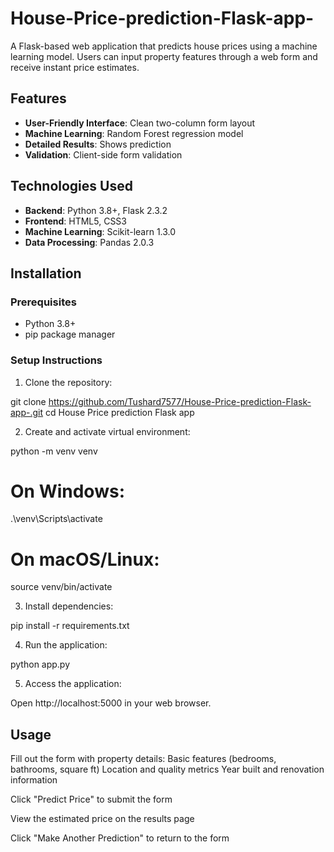 # House-Price-prediction-Flask-app-

A Flask-based web application that predicts house prices using a machine learning model. Users can input property features through a web form and receive instant price estimates.

## Features

- **User-Friendly Interface**: Clean two-column form layout
- **Machine Learning**: Random Forest regression model
- **Detailed Results**: Shows prediction
- **Validation**: Client-side form validation

## Technologies Used

- **Backend**: Python 3.8+, Flask 2.3.2
- **Frontend**: HTML5, CSS3
- **Machine Learning**: Scikit-learn 1.3.0
- **Data Processing**: Pandas 2.0.3

## Installation

### Prerequisites
- Python 3.8+
- pip package manager

### Setup Instructions ###

1. Clone the repository:

git clone https://github.com/Tushard7577/House-Price-prediction-Flask-app-.git
cd House Price prediction Flask app

2. Create and activate virtual environment:

python -m venv venv
# On Windows:
.\venv\Scripts\activate
# On macOS/Linux:
source venv/bin/activate

3. Install dependencies:

pip install -r requirements.txt

4. Run the application:
   
python app.py

5. Access the application:

Open http://localhost:5000 in your web browser.

## Usage ##

Fill out the form with property details:
Basic features (bedrooms, bathrooms, square ft)
Location and quality metrics
Year built and renovation information

Click "Predict Price" to submit the form

View the estimated price  on the results page

Click "Make Another Prediction" to return to the form
